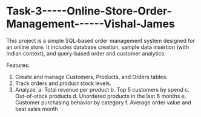 # Task-3-----Online-Store-Order-Management------Vishal-James

This project is a simple SQL-based order management system designed for an online store. It includes database creation, sample data insertion (with Indian context), and query-based order and customer analytics.

Features:
1. Create and manage Customers, Products, and Orders tables.
2. Track orders and product stock levels.
3. Analyze:
   a. Total revenue per product
   b. Top 5 customers by spend
   c. Out-of-stock products
   d. Unordered products in the last 6 months
   e. Customer purchasing behavior by category
   f. Average order value and best sales month
